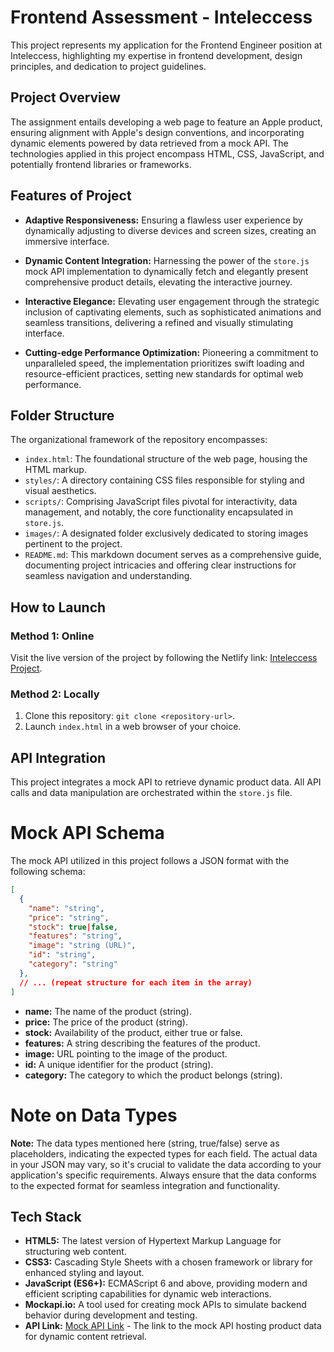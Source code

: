 # Frontend Assessment - Inteleccess

This project represents my application for the Frontend Engineer position at Inteleccess, highlighting my expertise in frontend development, design principles, and dedication to project guidelines.

## Project Overview

The assignment entails developing a web page to feature an Apple product, ensuring alignment with Apple's design conventions, and incorporating dynamic elements powered by data retrieved from a mock API. The technologies applied in this project encompass HTML, CSS, JavaScript, and potentially frontend libraries or frameworks.

## Features of Project

- **Adaptive Responsiveness:** Ensuring a flawless user experience by dynamically adjusting to diverse devices and screen sizes, creating an immersive interface.

- **Dynamic Content Integration:** Harnessing the power of the `store.js` mock API implementation to dynamically fetch and elegantly present comprehensive product details, elevating the interactive journey.

- **Interactive Elegance:** Elevating user engagement through the strategic inclusion of captivating elements, such as sophisticated animations and seamless transitions, delivering a refined and visually stimulating interface.

- **Cutting-edge Performance Optimization:** Pioneering a commitment to unparalleled speed, the implementation prioritizes swift loading and resource-efficient practices, setting new standards for optimal web performance.

## Folder Structure

The organizational framework of the repository encompasses:

- `index.html`: The foundational structure of the web page, housing the HTML markup.
- `styles/`: A directory containing CSS files responsible for styling and visual aesthetics.
- `scripts/`: Comprising JavaScript files pivotal for interactivity, data management, and notably, the core functionality encapsulated in `store.js`.
- `images/`: A designated folder exclusively dedicated to storing images pertinent to the project.
- `README.md`: This markdown document serves as a comprehensive guide, documenting project intricacies and offering clear instructions for seamless navigation and understanding.

## How to Launch

### Method 1: Online

Visit the live version of the project by following the Netlify link: [Inteleccess Project](https://inteleccessprojet.netlify.app/).

### Method 2: Locally
1. Clone this repository: `git clone <repository-url>`.
2. Launch `index.html` in a web browser of your choice.

## API Integration

This project integrates a mock API to retrieve dynamic product data. All API calls and data manipulation are orchestrated within the `store.js` file.

# Mock API Schema

The mock API utilized in this project follows a JSON format with the following schema:

```json
[
  {
    "name": "string",
    "price": "string",
    "stock": true|false,
    "features": "string",
    "image": "string (URL)",
    "id": "string",
    "category": "string"
  },
  // ... (repeat structure for each item in the array)
]
```

- **name:** The name of the product (string).
- **price:** The price of the product (string).
- **stock:** Availability of the product, either true or false.
- **features:** A string describing the features of the product.
- **image:** URL pointing to the image of the product.
- **id:** A unique identifier for the product (string).
- **category:** The category to which the product belongs (string).

# Note on Data Types

**Note:** The data types mentioned here (string, true/false) serve as placeholders, indicating the expected types for each field. The actual data in your JSON may vary, so it's crucial to validate the data according to your application's specific requirements. Always ensure that the data conforms to the expected format for seamless integration and functionality.

## Tech Stack

- **HTML5:** The latest version of Hypertext Markup Language for structuring web content.
- **CSS3:** Cascading Style Sheets with a chosen framework or library for enhanced styling and layout.
- **JavaScript (ES6+):** ECMAScript 6 and above, providing modern and efficient scripting capabilities for dynamic web interactions.
- **Mockapi.io:** A tool used for creating mock APIs to simulate backend behavior during development and testing.
- **API Link:** [Mock API Link](https://6589533e324d41715258c5fa.mockapi.io/Product_data) - The link to the mock API hosting product data for dynamic content retrieval.